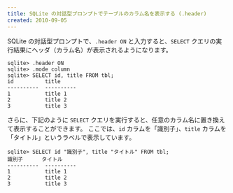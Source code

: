 ```yaml
---
title: SQLite の対話型プロンプトでテーブルのカラム名を表示する (.header)
created: 2010-09-05
---
```


SQLite の対話型プロンプトで、`.header ON` と入力すると、`SELECT` クエリの実行結果にヘッダ（カラム名）が表示されるようになります。

~~~
sqlite> .header ON
sqlite> .mode column
sqlite> SELECT id, title FROM tbl;
id          title
----------  ----------
1           title 1
2           title 2
3           title 3
~~~

さらに、下記のように `SELECT` クエリを実行すると、任意のカラム名に置き換えて表示することができます。
ここでは、`id` カラムを「識別子」、`title` カラムを「タイトル」というラベルで表示しています。

~~~
sqlite> SELECT id "識別子", title "タイトル" FROM tbl;
識別子      タイトル
----------  ----------
1           title 1
2           title 2
3           title 3
~~~

